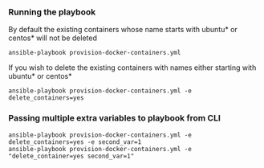 ### Running the playbook
By default the existing containers whose name starts with ubuntu* or centos* will not be deleted
```
ansible-playbook provision-docker-containers.yml
```

If you wish to delete the existing containers with names either starting with ubuntu* or centos*
```
ansible-playbook provision-docker-containers.yml -e delete_containers=yes
```

### Passing multiple extra variables to playbook from CLI
```
ansible-playbook provision-docker-containers.yml -e delete_containers=yes -e second_var=1
ansible-playbook provision-docker-containers.yml -e "delete_container=yes second_var=1"
```
